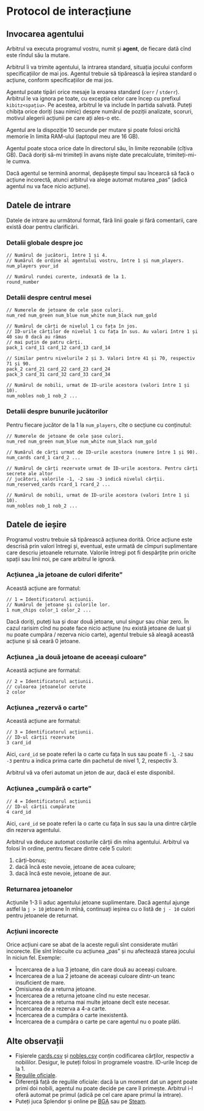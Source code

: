 # Protocol de interacțiune

## Invocarea agentului

Arbitrul va executa programul vostru, numit și **agent**, de fiecare dată cînd este rîndul său la mutare.

Arbitrul îi va trimite agentului, la intrarea standard, situația jocului conform specificațiilor de mai jos. Agentul trebuie să tipărească la ieșirea standard o acțiune, conform specificațiilor de mai jos.

Agentul poate tipări orice mesaje la eroarea standard (`cerr` / `stderr`). Arbitrul le va ignora pe toate, cu excepția celor care încep cu prefixul `kibitz<spațiu>`. Pe acestea, arbitrul le va include în partida salvată. Puteți chibița orice doriți (sau nimic) despre numărul de poziții analizate, scoruri, motivul alegerii acțiunii pe care ați ales-o etc.

Agentul are la dispoziție 10 secunde per mutare și poate folosi oricîtă memorie în limita RAM-ului (laptopul meu are 16 GB).

Agentul poate stoca orice date în directorul său, în limite rezonabile (cîțiva GB). Dacă doriți să-mi trimiteți în avans niște date precalculate, trimiteți-mi-le cumva.

Dacă agentul se termină anormal, depășește timpul sau încearcă să facă o acțiune incorectă, atunci arbitrul va alege automat mutarea „pas” (adică agentul nu va face nicio acțiune).

## Datele de intrare

Datele de intrare au următorul format, fără linii goale și fără comentarii, care există doar pentru clarificări.

### Detalii globale despre joc

```
// Numărul de jucători, între 1 și 4.
// Numărul de ordine al agentului vostru, între 1 și num_players.
num_players your_id

// Numărul rundei curente, indexată de la 1.
round_number
```

### Detalii despre centrul mesei

```
// Numerele de jetoane de cele șase culori.
num_red num_green num_blue num_white num_black num_gold

// Numărul de cărți de nivelul 1 cu fața în jos.
// ID-urile cărților de nivelul 1 cu fața în sus. Au valori între 1 și 40 sau 0 dacă au rămas
// mai puțin de patru cărți.
pack_1 card_11 card_12 card_13 card_14

// Similar pentru nivelurile 2 și 3. Valori între 41 și 70, respectiv 71 și 90.
pack_2 card_21 card_22 card_23 card_24
pack_3 card_31 card_32 card_33 card_34

// Numărul de nobili, urmat de ID-urile acestora (valori între 1 și 10).
num_nobles nob_1 nob_2 ...
```

### Detalii despre bunurile jucătorilor

Pentru fiecare jucător de la 1 la `num_players`, cîte o secțiune cu conținutul:

```
// Numerele de jetoane de cele șase culori.
num_red num_green num_blue num_white num_black num_gold

// Numărul de cărți urmat de ID-urile acestora (numere între 1 și 90).
num_cards card_1 card_2 ...

// Numărul de cărți rezervate urmat de ID-urile acestora. Pentru cărți secrete ale altor
// jucători, valorile -1, -2 sau -3 indică nivelul cărții.
num_reserved_cards rcard_1 rcard_2 ...

// Numărul de nobili, urmat de ID-urile acestora (valori între 1 și 10).
num_nobles nob_1 nob_2 ...
```

## Datele de ieșire

Programul vostru trebuie să tipărească acțiunea dorită. Orice acțiune este descrisă prin valori întregi și, eventual, este urmată de cîmpuri suplimentare care descriu jetoanele returnate. Valorile întregi pot fi despărțite prin oricîte spații sau linii noi, pe care arbitrul le ignoră.

### Acțiunea „ia jetoane de culori diferite”

Această acțiune are formatul:

```
// 1 = Identificatorul acțiunii.
// Numărul de jetoane și culorile lor.
1 num_chips color_1 color_2 ...
```

Dacă doriți, puteți lua și doar două jetoane, unul singur sau chiar zero. În cazul rarisim cînd nu poate face nicio acțiune (nu există jetoane de luat și nu poate cumpăra / rezerva nicio carte), agentul trebuie să aleagă această acțiune și să ceară 0 jetoane.

### Acțiunea „ia două jetoane de aceeași culoare”

Această acțiune are formatul:

```
// 2 = Identificatorul acțiunii.
// culoarea jetoanelor cerute
2 color
```

### Acțiunea „rezervă o carte”

Această acțiune are formatul:

```
// 3 = Identificatorul acțiunii.
// ID-ul cărții rezervate
3 card_id
```

Aici, `card_id` se poate referi la o carte cu fața în sus sau poate fi `-1`, `-2` sau `-3` pentru a indica prima carte din pachetul de nivel 1, 2, respectiv 3.

Arbitrul vă va oferi automat un jeton de aur, dacă el este disponibil.

### Acțiunea „cumpără o carte”

```
// 4 = Identificatorul acțiunii
// ID-ul cărții cumpărate
4 card_id
```

Aici, `card_id` se poate referi la o carte cu fața în sus sau la una dintre cărțile din rezerva agentului.

Arbitrul va deduce automat costurile cărții din mîna agentului. Arbitrul va folosi în ordine, pentru fiecare dintre cele 5 culori:

1. cărți-bonus;
2. dacă încă este nevoie, jetoane de acea culoare;
3. dacă încă este nevoie, jetoane de aur.

### Returnarea jetoanelor

Acțiunile 1-3 îi aduc agentului jetoane suplimentare. Dacă agentul ajunge astfel la `j > 10` jetoane în mînă, continuați ieșirea cu o listă de `j - 10` culori pentru jetoanele de returnat. 

### Acțiuni incorecte

Orice acțiuni care se abat de la aceste reguli sînt considerate mutări incorecte. Ele sînt înlocuite cu acțiunea „pas” și nu afectează starea jocului în niciun fel. Exemple:

* Încercarea de a lua 3 jetoane, din care două au aceeași culoare.
* Încercarea de a lua 2 jetoane de aceeași culoare dintr-un teanc insuficient de mare.
* Omisiunea de a returna jetoane.
* Încercarea de a returna jetoane cînd nu este necesar.
* Încercarea de a returna mai multe jetoane decît este necesar.
* Încercarea de a rezerva a 4-a carte.
* Încercarea de a cumpăra o carte inexistentă.
* Încercarea de a cumpăra o carte pe care agentul nu o poate plăti.

## Alte observații

* Fișierele [cards.csv](https://github.com/nerdvana-ro/splendor-tools/blob/main/cards.csv) și [nobles.csv](https://github.com/nerdvana-ro/splendor-tools/blob/main/nobles.csv) conțin codificarea cărților, respectiv a nobililor. Desigur, le puteți folosi în programele voastre. ID-urile încep de la 1.
* [Regulile oficiale](https://www.spacecowboys.fr/_files/ugd/59baa2_00997b64c555405c8df90c4c8bf9f4ec.pdf).
* Diferență față de regulile oficiale: dacă la un moment dat un agent poate primi doi nobili, agentul nu poate decide pe care îl primește. Arbitrul i-l oferă automat pe primul (adică pe cel care apare primul la intrare).
* Puteți juca Splendor și online pe [BGA](https://boardgamearena.com/gamepanel?game=splendor) sau pe [Steam](https://store.steampowered.com/app/376680/Splendor/).
